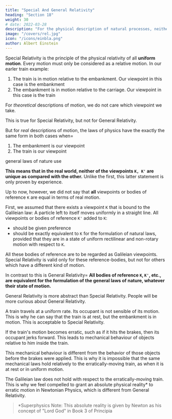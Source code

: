 ```yaml
---
title: "Special And General Relativity"
heading: "Section 18"
weight: 30
# date: 2022-03-28
description: "For the physical description of natural processes, neither of the reference-bodies K, K' is unique (lit. 'specially marked out') as compared with the other"
image: "/covers/rel.jpg"
icon: "/icons/einbla.png"
author: Albert Einstein
---
```




Special Relativity is the principle of the physical relativity of all **uniform motion**. Every motion must only be considered as a relative motion. In our earler train example: 

1. The train is in motion relative to the embankment. Our <!-- reference-body --> viewpoint in this case is the embankment
2. The embankment is in motion relative to the carriage. Our viewpoint in this case is the train

For *theoretical* descriptions of motion, we do not care which viewpoint we take.

This is true for Special Relativity, but not for General Relativity. 

But for *real* descriptions of motion, the laws of physics have the exactly the same form in both cases when= 

1. The embankment is our viewpoint
2. The train is our viewpoint


<!--  taking place. If it is simply a question of detecting or of describing the motion involved, it is in principle immaterial to what reference-body we refer the motion. 

As already mentioned, this is self-evident, but it must not be confused with the much more comprehensive statement called “the principle of relativity,” which we have taken as the basis of our investigations. -->

<!-- Relativity says that we can choose either viewpoint of the train or the embankment. Thus, all the -->  <!-- The principle we have made use of not only maintains that we may equally well choose the carriage or the embankment as our reference-body for the description of any event (for this, too, is
self-evident).  --> <!-- Our principle rather asserts what follows=  If we formulate the  --> general laws of nature use <!--  as they are obtained from experience, by making use of -->
<!-- - the embankment as reference-body,
- the railway carriage as reference-body, -->

<!-- then these general laws of nature (e.g. the laws of mechanics or the law of the propagation of light
in vacuo) have exactly the same form in both cases.  -->

**This means that in the real world<!-- description of natural processes -->, neither of the viewpoints `K, K'` are unique as compared with the other.** Unlike the first, this latter statement <!-- need not of necessity hold a priori; it is not contained in the conceptions of “motion” and “reference-body” and derivable from them; --> is only proven by experience<!--  can decide as to its correctness or incorrectness -->.

Up to now, however, we did not say that **all** viewpoints or bodies of reference `K` are equal in terms of real motion. <!--  in connection with the formulation of natural laws. Our course was more on the following lines.  -->

First, we assumed that there exists a viewpoint `K` that is bound to the Galileian law: A particle left to itself <!-- and sufficiently far removed from all other particles --> moves uniformly in a straight line. <!-- With reference to K (Galileian reference-body) the laws of nature were to be as simple as possible.  --> <!-- But in addition to `K`, --> All viewpoints or bodies of reference `K'` added to `K`:
- should be given preference
- should be exactly equivalent to `K` for the formulation of natural laws, provided that they are in a state of uniform rectilinear and non-rotary motion with respect to `K`. 

All these bodies of reference are to be regarded as Galileian viewpoints. <!-- reference-bodies.  --> Special Relativity is valid only for these reference-bodies, but not for others which have a different kind of motion. 

<!-- In this sense we speak of the special principle of relativity, or special theory of relativity. -->

In contrast to this is General Relativity=  **All bodies of reference `K`, `K'`, etc., are equivalent for the <!-- description of natural phenomena ( -->formulation of the general laws of nature, whatever their state of motion.**

General Relativity is more abstract than Special Relativity. People will be more curious about General Relativity. 


A train travels at a uniform rate. Its occupant is not sensible of its motion. This is why he can say that the train is at rest, but the embankment is in motion. This is acceptable to Special Relativity.

If the train's motion becomes erratic, such as if it hits the brakes, <!--  of the carriage is now changed into a non-uniform motion, as for instance by a powerful application of the brakes --> then its occupant jerks forward. This leads to mechanical behaviour of objects relative to him inside the train. 

This mechanical behaviour is different from the behavior of those objects before the brakes were applied. <!--  of the previous case. --> This is why <!--  previously considered, and for this reason --> it is impossible that the same mechanical laws hold relatively to the erratically-moving train, as when it is at <!--  hold with reference to the carriage when at --> rest or in uniform motion.


The Galileian law does not hold with respect to the erratically-moving train. This is why we feel compelled to grant an absolute physical reality* to erratic motion in Newtonian Physics, which is different from General Relativity. <!-- But in what follows we shall soon see that this conclusion cannot be maintained. -->

> *Superphysics Note: This absolute reality is given by Newton as his concept of "Lord God" in Book 3 of Principia
